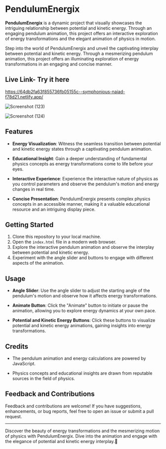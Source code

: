 # PendulumEnergix

**PendulumEnergix** is a dynamic project that visually showcases the intriguing relationship between potential and kinetic energy. Through an engaging pendulum animation, this project offers an interactive exploration of energy transformations and the elegant animation of physics in motion.

Step into the world of PendulumEnergix and unveil the captivating interplay between potential and kinetic energy. Through a mesmerizing pendulum animation, this project offers an illuminating exploration of energy transformations in an engaging and concise manner.

## Live Link- Try it here
https://64db2fa63f855736fb05155c--symphonious-naiad-f78d21.netlify.app/

![Screenshot (123)](https://github.com/impragya08/PendulumEnergix/assets/84717393/20e045a7-fed2-4909-b938-22b16b9b26a6)

![Screenshot (124)](https://github.com/impragya08/PendulumEnergix/assets/84717393/37a6ce45-35ae-458c-b96e-60361f5aa5e5)

## Features

- **Energy Visualization**: Witness the seamless transition between potential and kinetic energy states through a captivating pendulum animation.

- **Educational Insight**: Gain a deeper understanding of fundamental physics concepts as energy transformations come to life before your eyes.

- **Interactive Experience**: Experience the interactive nature of physics as you control parameters and observe the pendulum's motion and energy changes in real time.

- **Concise Presentation**: PendulumEnergix presents complex physics concepts in an accessible manner, making it a valuable educational resource and an intriguing display piece.

## Getting Started

1. Clone this repository to your local machine.
2. Open the `index.html` file in a modern web browser.
3. Explore the interactive pendulum animation and observe the interplay between potential and kinetic energy.
4. Experiment with the angle slider and buttons to engage with different aspects of the animation.

## Usage

- **Angle Slider**: Use the angle slider to adjust the starting angle of the pendulum's motion and observe how it affects energy transformations.

- **Animate Button**: Click the "Animate" button to initiate or pause the animation, allowing you to explore energy dynamics at your own pace.

- **Potential and Kinetic Energy Buttons**: Click these buttons to visualize potential and kinetic energy animations, gaining insights into energy transformations.

## Credits

- The pendulum animation and energy calculations are powered by JavaScript.

- Physics concepts and educational insights are drawn from reputable sources in the field of physics.

## Feedback and Contributions

Feedback and contributions are welcome! If you have suggestions, enhancements, or bug reports, feel free to open an issue or submit a pull request.


---

Discover the beauty of energy transformations and the mesmerizing motion of physics with PendulumEnergix. Dive into the animation and engage with the elegance of potential and kinetic energy interplay.🎢
